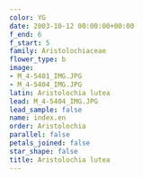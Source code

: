 ```yaml
---
color: YG
date: 2003-10-12 00:00:00+00:00
f_end: 6
f_start: 5
family: Aristolochiaceae
flower_type: b
image:
- M_4-5401_IMG.JPG
- M_4-5404_IMG.JPG
latin: Aristolochia lutea
lead: M_4-5404_IMG.JPG
lead_sample: false
name: index.en
order: Aristolochia
parallel: false
petals_joined: false
star_shape: false
title: Aristolochia lutea
---
```

